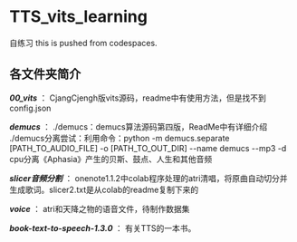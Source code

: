 # TTS_vits_learning
自练习
this is pushed from codespaces.
## 各文件夹简介

***00_vits*** ：
	CjangCjengh版vits源码，readme中有使用方法，但是找不到config.json

***demucs*** ：
	./demucs：demucs算法源码第四版，ReadMe中有详细介绍
	./demucs分离尝试：利用命令：python -m demucs.separate [PATH_TO_AUDIO_FILE] -o [PATH_TO_OUT_DIR] --name demucs --mp3 -d cpu分离《Aphasia》产生的贝斯、鼓点、人生和其他音频

***slicer音频分割*** ：
	onenote1.1.2中colab程序处理的atri清唱，将原曲自动切分并生成歌词。slicer2.txt是从colab的readme复制下来的

***voice*** ：
	atri和天降之物的语音文件，待制作数据集

***book-text-to-speech-1.3.0*** ：
	有关TTS的一本书。

<!--stackedit_data:
eyJoaXN0b3J5IjpbLTE4NzEwOTI1NDhdfQ==
-->